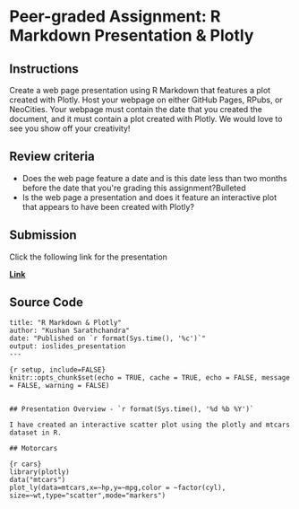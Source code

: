 # Peer-graded Assignment: R Markdown Presentation & Plotly

## Instructions

Create a web page presentation using R Markdown that features a plot created with Plotly. Host your webpage on either GitHub Pages, RPubs, or NeoCities. Your webpage must contain the date that you created the document, and it must contain a plot created with Plotly. We would love to see you show off your creativity! 

## Review criteria
- Does the web page feature a date and is this date less than two months before the date that you're grading this assignment?Bulleted
- Is the web page a presentation and does it feature an interactive plot that appears to have been created with Plotly?

## Submission

Click the following link for the presentation

**[Link](https://ckushaan.github.io/Plotly/Ploty.html#1)**

## Source Code

```
title: "R Markdown & Plotly"
author: "Kushan Sarathchandra"
date: "Published on `r format(Sys.time(), '%c')`"
output: ioslides_presentation
---

{r setup, include=FALSE}
knitr::opts_chunk$set(echo = TRUE, cache = TRUE, echo = FALSE, message = FALSE, warning = FALSE)


## Presentation Overview - `r format(Sys.time(), '%d %b %Y')`

I have created an interactive scatter plot using the plotly and mtcars dataset in R.

## Motorcars

{r cars}
library(plotly)
data("mtcars")
plot_ly(data=mtcars,x=~hp,y=~mpg,color = ~factor(cyl),
size=~wt,type="scatter",mode="markers")
```
